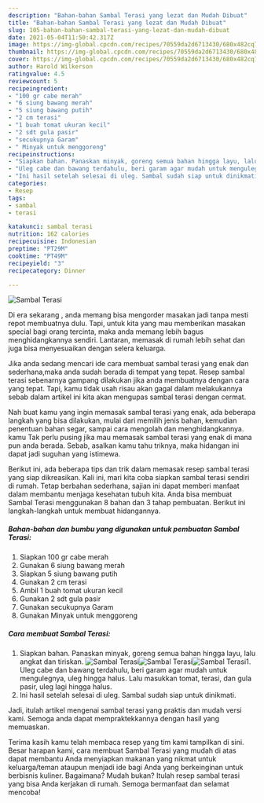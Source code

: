 ```yaml
---
description: "Bahan-bahan Sambal Terasi yang lezat dan Mudah Dibuat"
title: "Bahan-bahan Sambal Terasi yang lezat dan Mudah Dibuat"
slug: 105-bahan-bahan-sambal-terasi-yang-lezat-dan-mudah-dibuat
date: 2021-05-04T11:50:42.317Z
image: https://img-global.cpcdn.com/recipes/70559da2d6713430/680x482cq70/sambal-terasi-foto-resep-utama.jpg
thumbnail: https://img-global.cpcdn.com/recipes/70559da2d6713430/680x482cq70/sambal-terasi-foto-resep-utama.jpg
cover: https://img-global.cpcdn.com/recipes/70559da2d6713430/680x482cq70/sambal-terasi-foto-resep-utama.jpg
author: Harold Wilkerson
ratingvalue: 4.5
reviewcount: 5
recipeingredient:
- "100 gr cabe merah"
- "6 siung bawang merah"
- "5 siung bawang putih"
- "2 cm terasi"
- "1 buah tomat ukuran kecil"
- "2 sdt gula pasir"
- "secukupnya Garam"
- " Minyak untuk menggoreng"
recipeinstructions:
- "Siapkan bahan. Panaskan minyak, goreng semua bahan hingga layu, lalu angkat dan tiriskan."
- "Uleg cabe dan bawang terdahulu, beri garam agar mudah untuk mengulegnya, uleg hingga halus. Lalu masukkan tomat, terasi, dan gula pasir, uleg lagi hingga halus."
- "Ini hasil setelah selesai di uleg. Sambal sudah siap untuk dinikmati."
categories:
- Resep
tags:
- sambal
- terasi

katakunci: sambal terasi 
nutrition: 162 calories
recipecuisine: Indonesian
preptime: "PT29M"
cooktime: "PT49M"
recipeyield: "3"
recipecategory: Dinner

---
```



![Sambal Terasi](https://img-global.cpcdn.com/recipes/70559da2d6713430/680x482cq70/sambal-terasi-foto-resep-utama.jpg)

Di era  sekarang , anda memang bisa mengorder masakan jadi tanpa mesti repot membuatnya dulu. Tapi, untuk kita yang mau memberikan masakan special bagi orang tercinta, maka anda memang lebih bagus menghidangkannya sendiri. Lantaran, memasak di rumah lebih sehat dan juga bisa menyesuaikan dengan selera keluarga.

Jika anda sedang mencari ide cara membuat sambal terasi yang enak dan sederhana,maka anda sudah berada di tempat yang tepat. Resep sambal terasi  sebenarnya gampang dilakukan jika anda membuatnya dengan cara yang tepat. Tapi, kamu tidak usah risau akan gagal dalam melakukannya 
sebab dalam artikel ini kita akan mengupas sambal terasi dengan cermat.  



Nah buat kamu yang ingin memasak sambal terasi yang enak, ada beberapa langkah yang bisa dilakukan, mulai dari memilih jenis bahan, kemudian penentuan bahan segar, sampai cara mengolah dan menghidangkannya. kamu Tak perlu pusing jika mau memasak sambal terasi yang enak di mana pun anda berada. Sebab, asalkan kamu  tahu triknya, maka hidangan ini dapat jadi suguhan yang istimewa.

Berikut ini, ada beberapa tips dan trik dalam memasak resep sambal terasi yang siap dikreasikan. Kali ini, mari kita coba siapkan sambal terasi sendiri di rumah. Tetap berbahan sederhana, sajian ini dapat memberi manfaat dalam membantu menjaga kesehatan tubuh kita. Anda bisa membuat Sambal Terasi menggunakan 8 bahan dan 3 tahap pembuatan. Berikut ini langkah-langkah untuk membuat hidangannya.

<!--inarticleads1-->

##### Bahan-bahan dan bumbu yang digunakan untuk pembuatan Sambal Terasi:

1. Siapkan 100 gr cabe merah
1. Gunakan 6 siung bawang merah
1. Siapkan 5 siung bawang putih
1. Gunakan 2 cm terasi
1. Ambil 1 buah tomat ukuran kecil
1. Gunakan 2 sdt gula pasir
1. Gunakan secukupnya Garam
1. Gunakan  Minyak untuk menggoreng




<!--inarticleads2-->

##### Cara membuat Sambal Terasi:

1. Siapkan bahan. Panaskan minyak, goreng semua bahan hingga layu, lalu angkat dan tiriskan.
<img src="https://img-global.cpcdn.com/steps/096dffb2efea6690/160x128cq70/sambal-terasi-langkah-memasak-1-foto.jpg" alt="Sambal Terasi"><img src="https://img-global.cpcdn.com/steps/013967994b08e656/160x128cq70/sambal-terasi-langkah-memasak-1-foto.jpg" alt="Sambal Terasi"><img src="https://img-global.cpcdn.com/steps/1ef98da9ab36420a/160x128cq70/sambal-terasi-langkah-memasak-1-foto.jpg" alt="Sambal Terasi">1. Uleg cabe dan bawang terdahulu, beri garam agar mudah untuk mengulegnya, uleg hingga halus. Lalu masukkan tomat, terasi, dan gula pasir, uleg lagi hingga halus.
1. Ini hasil setelah selesai di uleg. Sambal sudah siap untuk dinikmati.




Jadi, itulah artikel mengenai  sambal terasi  yang praktis dan mudah versi kami. Semoga anda dapat mempraktekkannya dengan hasil yang memuaskan. 

Terima kasih kamu telah membaca resep yang tim kami tampilkan di sini. Besar harapan kami, cara membuat  Sambal Terasi yang mudah di atas dapat membantu Anda menyiapkan makanan yang nikmat untuk keluarga/teman ataupun menjadi ide bagi Anda yang berkeinginan untuk berbisnis kuliner. Bagaimana? Mudah bukan? Itulah resep sambal terasi yang bisa Anda kerjakan di rumah. Semoga bermanfaat dan selamat mencoba!

